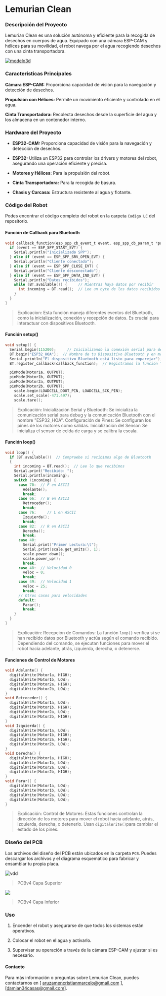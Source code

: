 # Lemurian Clean

### Descripción del Proyecto

Lemurian Clean es una solución autónoma y eficiente para la recogida de desechos en cuerpos de agua. Equipado con una cámara ESP-CAM y hélices para su movilidad, el robot navega por el agua recogiendo desechos con una cinta transportadora.

[![modelo3d](https://cdn.discordapp.com/attachments/764428029907697674/1312109408221921310/image.png?ex=674b4c9c&is=6749fb1c&hm=afc8e5852c0a428d3898343387bf875bf2933bb03627be2158ba6f2bbb948278& "modelo3d")](https://cdn.discordapp.com/attachments/764428029907697674/1312109408221921310/image.png?ex=674b4c9c&is=6749fb1c&hm=afc8e5852c0a428d3898343387bf875bf2933bb03627be2158ba6f2bbb948278& "modelo3d")

### Características Principales

**Cámara ESP-CAM:** Proporciona capacidad de visión para la navegación y detección de desechos.

**Propulsión con Hélices:** Permite un movimiento eficiente y controlado en el agua.

**Cinta Transportadora:** Recolecta desechos desde la superficie del agua y los almacena en un contenedor interno.

### Hardware del Proyecto

-  **ESP32-CAM:** Proporciona capacidad de visión para la navegación y detección de desechos.

-  **ESP32:** Utiliza un ESP32 para controlar los drivers y motores del robot, asegurando una operación eficiente y precisa.

-  **Motores y Hélices:** Para la propulsión del robot.

- **Cinta Transportadora:** Para la recogida de basura.

- **Chasis y Carcasa:** Estructura resistente al agua y flotante.

### Código del Robot
Podes encontrar el código completo del robot en la carpeta `Codigo LC` del repositorio.

#### Función de Callback para Bluetooth

```c
void callback_function(esp_spp_cb_event_t event, esp_spp_cb_param_t *param) {
  if (event == ESP_SPP_START_EVT) {
    Serial.println("Inicializado SPP");
  } else if (event == ESP_SPP_SRV_OPEN_EVT) {
    Serial.println("Cliente conectado");
  } else if (event == ESP_SPP_CLOSE_EVT) {
    Serial.println("Cliente desconectado");
  } else if (event == ESP_SPP_DATA_IND_EVT) {
    Serial.println("Datos recibidos"); 
    while (BT.available()) {     // Mientras haya datos por recibir
      int incoming = BT.read();  // Lee un byte de los datos recibidos
    }
  }
}
```
> Explicacion:
Esta función maneja diferentes eventos del Bluetooth, como la inicialización, conexión y recepción de datos. Es crucial para interactuar con dispositivos Bluetooth.

#### Función setup()
```c
void setup() {
  Serial.begin(115200);     // Inicializando la conexión serial para debug
  BT.begin("ESP32_HOA");  // Nombre de tu Dispositivo Bluetooth y en modo esclavo
  Serial.println("El dispositivo Bluetooth está listo para emparejar");
  BT.register_callback(callback_function);  // Registramos la función "callback_function" como función callback.

  pinMode(Motor1a, OUTPUT);
  pinMode(Motor1b, OUTPUT);
  pinMode(Motor2a, OUTPUT);
  pinMode(Motor2b, OUTPUT);
	scale.begin(LOADCELL_DOUT_PIN, LOADCELL_SCK_PIN); 
	scale.set_scale(-471.497);
	scale.tare();
```
> Explicación:
> Inicialización Serial y Bluetooth: Se inicializa la comunicación serial para debug y la comunicación Bluetooth con el nombre "ESP32_HOA".
> Configuración de Pines: Se configuran los pines de los motores como salidas.
> Inicialización del Sensor: Se inicializa el sensor de celda de carga y se calibra la escala.

#### Función loop()
```c
void loop() {
  if (BT.available())  // Compruebe si recibimos algo de Bluetooth
  {
    int incoming = BT.read();  // Lee lo que recibimos
    Serial.print("Recibido: ");
    Serial.println(incoming);
    switch (incoming) {
      case 70:  // F en ASCII
        Adelante();
        break;
      case 66:  // B en ASCII
        Retroceder();
        break;
      case 76:     // L en ASCII
        Izquierda();
        break;
      case 82:  // R en ASCII
        Derecha();
        break;
      case 40:
        Serial.print("Primer Lectura:\t");
        Serial.print(scale.get_units(), 1);
        scale.power_down();
        scale.power_up();
        break;
      case 48:  // Velocidad 0
        veloc = 0;
        break;
      case 49:  // Velocidad 1
        veloc = 25;
        break;
      // Otros casos para velocidades
      default:
        Parar();
        break;
    }
  }
}

```
> Explicación:
Recepción de Comandos: La función `loop()` verifica si se han recibido datos por Bluetooth y actúa según el comando recibido. Dependiendo del comando, se ejecutan funciones para mover el robot hacia adelante, atrás, izquierda, derecha, o detenerse.

#### Funciones de Control de Motores
```c
void Adelante() {
  digitalWrite(Motor1a, HIGH);
  digitalWrite(Motor1b, LOW);
  digitalWrite(Motor2a, HIGH);
  digitalWrite(Motor2b, LOW);
}
void Retroceder() {
  digitalWrite(Motor1a, LOW);
  digitalWrite(Motor1b, HIGH);
  digitalWrite(Motor2a, LOW);
  digitalWrite(Motor2b, HIGH);
}
void Izquierda() {
  digitalWrite(Motor1a, LOW);
  digitalWrite(Motor1b, HIGH);
  digitalWrite(Motor2a, HIGH);
  digitalWrite(Motor2b, LOW);
}
void Derecha() {
  digitalWrite(Motor1a, HIGH);
  digitalWrite(Motor1b, LOW);
  digitalWrite(Motor2a, LOW);
  digitalWrite(Motor2b, HIGH);
}
void Parar() {
  digitalWrite(Motor1a, LOW);
  digitalWrite(Motor1b, LOW);
  digitalWrite(Motor2a, LOW);
  digitalWrite(Motor2b, LOW);
}

```

> Explicación:
Control de Motores: Estas funciones controlan la dirección de los motores para mover el robot hacia adelante, atrás, izquierda, derecha, o detenerlo. Usan `digitalWrite()`para cambiar el estado de los pines.

### Diseño del PCB
Los archivos del diseño del PCB están ubicados en la carpeta `PCB`. Puedes descargar los archivos y el diagrama esquemático para fabricar y ensamblar tu propia placa.

![vdd](https://cdn.discordapp.com/attachments/764428029907697674/1313203542303051866/image.png?ex=674f479a&is=674df61a&hm=b0168fd87d1c546b8bf0e078cbec903b45f046837bd8b8e10d6ea27db589d3e3& "vdd")
> PCBv4 Capa Superior

![](https://cdn.discordapp.com/attachments/764428029907697674/1313203198168793128/image.png?ex=674f4748&is=674df5c8&hm=820f8bad63979d715dffeeb4abd32cc8a6a5bcb0a996e14bb644c7c0f2f4adc4&)
> PCBv4 Capa Inferior

### Uso
1. Encender el robot y asegurarse de que todos los sistemas están operativos.

3. Colocar el robot en el agua y activarlo.

5. Supervisar su operación a través de la cámara ESP-CAM y ajustar si es necesario.

#### Contacto
Para más información o preguntas sobre Lemurian Clean, puedes contactarnos en [ aruzamencristianmarcelo@gmail.com ], [damian34casas@gmail.com].
